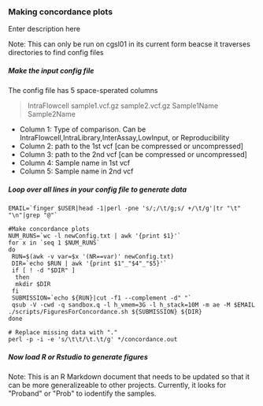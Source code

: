 ### Making concordance plots

Enter description here


Note: This can only be run on cgsl01 in its current form beacse it traverses directories to find config files

##### Make the input config file
The config file has 5 space-sperated columns
> IntraFlowcell sample1.vcf.gz sample2.vcf.gz Sample1Name Sample2Name
* Column 1:	Type of comparison.  Can be IntraFlowcell,IntraLibrary,InterAssay,LowInput, or Reproducibility
* Column 2:     path to the 1st vcf [can be compressed or uncompressed]
* Column 3:     path to the 2nd vcf [can be compressed or uncompressed]
* Column 4:     Sample name in 1st vcf
* Column 5:     Sample name in 2nd vcf

##### Loop over all lines in your config file to generate data
```
EMAIL=`finger $USER|head -1|perl -pne 's/;/\t/g;s/ +/\t/g'|tr "\t" "\n"|grep "@"`

#Make concordance plots
NUM_RUNS=`wc -l newConfig.txt | awk '{print $1}'`
for x in `seq 1 $NUM_RUNS`
do
 RUN=$(awk -v var=$x '(NR==var)' newConfig.txt)
 DIR=`echo $RUN | awk '{print $1"_"$4"_"$5}'`
 if [ ! -d "$DIR" ]
  then
  mkdir $DIR
 fi
 SUBMISSION=`echo ${RUN}|cut -f1 --complement -d" "`
 qsub -V -cwd -q sandbox.q -l h_vmem=3G -l h_stack=10M -m ae -M $EMAIL ./scripts/FiguresForConcordance.sh ${SUBMISSION} ${DIR}
done

# Replace missing data with "."
perl -p -i -e 's/\t\t/\t.\t/g' */concordance.out
```

##### Now load R or Rstudio to generate figures

Note: This is an R Markdown document that needs to be updated so that it can be more generalizeable to other projects.  Currently, it looks for "Proband" or "Prob" to iodentify the samples.
